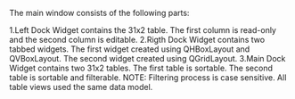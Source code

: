 The main window consists of the following parts:

1.Left Dock Widget contains the 31x2 table.
    The first column is read-only and the second column is editable.
2.Rigth Dock Widget contains two tabbed widgets.
    The first  widget created using QHBoxLayout and QVBoxLayout.
    The second widget created using QGridLayout.
3.Main Dock Widget contains two 31x2 tables.
    The first  table is sortable.
    The second table is sortable and filterable.
    NOTE: Filtering process is case sensitive.
All table views used the same data model.
